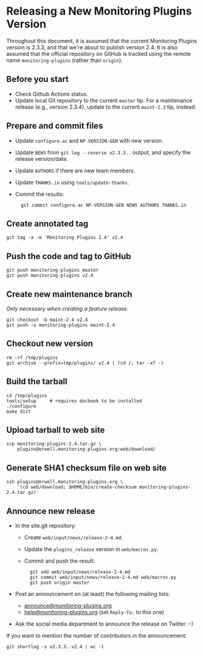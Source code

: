 Releasing a New Monitoring Plugins Version
==========================================

Throughout this document, it is assumed that the current Monitoring
Plugins version is 2.3.3, and that we're about to publish version 2.4.
It is also assumed that the official repository on GitHub is tracked
using the remote name `monitoring-plugins` (rather than `origin`).

Before you start
----------------

- Check Github Actions status.
- Update local Git repository to the current `master` tip.  For a
  maintenance release (e.g., version 2.3.4), update to the current
  `maint-2.3` tip, instead.

Prepare and commit files
------------------------

- Update `configure.ac` and `NP-VERSION-GEN` with new version.
- Update `NEWS` from `git log --reverse v2.3.3..` output, and specify
  the release version/date.
- Update `AUTHORS` if there are new team members.
- Update `THANKS.in` using `tools/update-thanks`.
- Commit the results:

        git commit configure.ac NP-VERSION-GEN NEWS AUTHORS THANKS.in

Create annotated tag
--------------------

    git tag -a -m 'Monitoring Plugins 2.4' v2.4

Push the code and tag to GitHub
-------------------------------

    git push monitoring-plugins master
    git push monitoring-plugins v2.4

Create new maintenance branch
-----------------------------

_Only necessary when creating a feature release._

    git checkout -b maint-2.4 v2.4
    git push -u monitoring-plugins maint-2.4

Checkout new version
--------------------

    rm -rf /tmp/plugins
    git archive --prefix=tmp/plugins/ v2.4 | (cd /; tar -xf -)

Build the tarball
-----------------

    cd /tmp/plugins
    tools/setup     # requires docbook to be installed
    ./configure
    make dist

Upload tarball to web site
--------------------------

    scp monitoring-plugins-2.4.tar.gz \
        plugins@orwell.monitoring-plugins.org:web/download/

Generate SHA1 checksum file on web site
---------------------------------------

    ssh plugins@orwell.monitoring-plugins.org \
        '(cd web/download; $HOME/bin/create-checksum monitoring-plugins-2.4.tar.gz)'

Announce new release
--------------------

- In the site.git repository:

    - Create `web/input/news/release-2-4.md`.
    - Update the `plugins_release` version in `web/macros.py`.
    - Commit and push the result:

            git add web/input/news/release-2-4.md
            git commit web/input/news/release-2-4.md web/macros.py
            git push origin master

- Post an announcement on (at least) the following mailing lists:

    - <announce@monitoring-plugins.org>
    - <help@monitoring-plugins.org> (set `Reply-To:` to this one)

- Ask the social media department to announce the release on Twitter :-)

If you want to mention the number of contributors in the announcement:

    git shortlog -s v2.3.3..v2.4 | wc -l

<!-- vim:set filetype=markdown textwidth=72: -->
